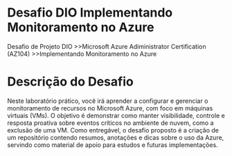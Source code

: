 # Desafio DIO Implementando Monitoramento no Azure
Desafio de Projeto DIO >>Microsoft Azure Adiministrator Certification (AZ104) >>Implementando Monitoramento no Azure

# Descrição do Desafio
Neste laboratório prático, você irá aprender a configurar e gerenciar o monitoramento de recursos no Microsoft Azure, com foco em máquinas virtuais (VMs). O objetivo é demonstrar como manter visibilidade, controle e resposta proativa sobre eventos críticos no ambiente de nuvem, como a exclusão de uma VM. Como entregável, o desafio proposto é a criação de um repositório contendo resumos, anotações e dicas sobre o uso da Azure, servindo como material de apoio para estudos e futuras implementações.
